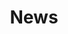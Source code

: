 ---
layout: blog
title: News
permalink: /news/
pagination: 
  enabled: true
  tags: updates
order: 2
---